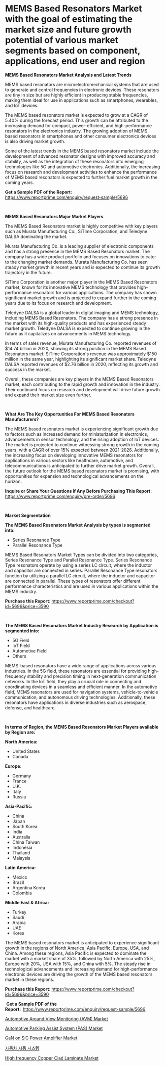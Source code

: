 <p><h1>MEMS Based Resonators Market with the goal of estimating the market size and future growth potential of various market segments based on component, applications, end user and region</h1></p><p><strong>MEMS Based Resonators Market Analysis and Latest Trends</strong></p>
<p><p>MEMS based resonators are microelectromechanical systems that are used to generate and control frequencies in electronic devices. These resonators are tiny in size but are highly efficient in producing stable frequencies, making them ideal for use in applications such as smartphones, wearables, and IoT devices.</p><p>The MEMS based resonators market is expected to grow at a CAGR of 5.40% during the forecast period. This growth can be attributed to the increasing demand for compact, power-efficient, and high-performance resonators in the electronics industry. The growing adoption of MEMS based resonators in smartphones and other consumer electronics devices is also driving market growth.</p><p>Some of the latest trends in the MEMS based resonators market include the development of advanced resonator designs with improved accuracy and stability, as well as the integration of these resonators into emerging technologies like 5G and automotive electronics. Additionally, the increasing focus on research and development activities to enhance the performance of MEMS based resonators is expected to further fuel market growth in the coming years.</p></p>
<p><strong>Get a Sample PDF of the Report:&nbsp;</strong> <a href="https://www.reportprime.com/enquiry/request-sample/5696">https://www.reportprime.com/enquiry/request-sample/5696</a></p>
<p>&nbsp;</p>
<p><strong>MEMS Based Resonators Major Market Players</strong></p>
<p><p>The MEMS Based Resonators market is highly competitive with key players such as Murata Manufacturing Co., SiTime Corporation, and Teledyne DALSA dominating the market. </p><p>Murata Manufacturing Co. is a leading supplier of electronic components and has a strong presence in the MEMS Based Resonators market. The company has a wide product portfolio and focuses on innovations to cater to the changing market demands. Murata Manufacturing Co. has seen steady market growth in recent years and is expected to continue its growth trajectory in the future.</p><p>SiTime Corporation is another major player in the MEMS Based Resonators market, known for its innovative MEMS technology that provides high-performance resonators for various applications. The company has shown significant market growth and is projected to expand further in the coming years due to its focus on research and development.</p><p>Teledyne DALSA is a global leader in digital imaging and MEMS technology, including MEMS Based Resonators. The company has a strong presence in the market with its high-quality products and has experienced steady market growth. Teledyne DALSA is expected to continue growing in the future as it capitalizes on advancements in MEMS technology.</p><p>In terms of sales revenue, Murata Manufacturing Co. reported revenues of $14.74 billion in 2020, showing its strong position in the MEMS Based Resonators market. SiTime Corporation's revenue was approximately $150 million in the same year, highlighting its significant market share. Teledyne DALSA reported revenues of $2.76 billion in 2020, reflecting its growth and success in the market.</p><p>Overall, these companies are key players in the MEMS Based Resonators market, each contributing to the rapid growth and innovation in the industry. Their continued focus on research and development will drive future growth and expand their market size even further.</p></p>
<p>&nbsp;</p>
<p><strong>What Are The Key Opportunities For MEMS Based Resonators Manufacturers?</strong></p>
<p><p>The MEMS based resonators market is experiencing significant growth due to factors such as increased demand for miniaturization in electronics, advancements in sensor technology, and the rising adoption of IoT devices. The market is projected to continue witnessing strong growth in the coming years, with a CAGR of over 15% expected between 2021-2026. Additionally, the increasing focus on developing innovative MEMS resonators for applications in various sectors like healthcare, automotive, and telecommunications is anticipated to further drive market growth. Overall, the future outlook for the MEMS based resonators market is promising, with opportunities for expansion and technological advancements on the horizon.</p></p>
<p><strong>Inquire or Share Your Questions If Any Before Purchasing This Report:</strong> <a href="https://www.reportprime.com/enquiry/pre-order/5696">https://www.reportprime.com/enquiry/pre-order/5696</a></p>
<p>&nbsp;</p>
<p><strong>Market Segmentation</strong></p>
<p><strong>The MEMS Based Resonators Market Analysis by types is segmented into:</strong></p>
<p><ul><li>Series Resonance Type</li><li>Parallel Resonance Type</li></ul></p>
<p><p>MEMS Based Resonators Market Types can be divided into two categories, Series Resonance Type and Parallel Resonance Type. Series Resonance Type resonators operate by using a series LC circuit, where the inductor and capacitor are connected in series. Parallel Resonance Type resonators function by utilizing a parallel LC circuit, where the inductor and capacitor are connected in parallel. These types of resonators offer different performance characteristics and are used in various applications within the MEMS industry.</p></p>
<p><strong>Purchase this Report:&nbsp;</strong><a href="https://www.reportprime.com/checkout?id=5696&price=3590">https://www.reportprime.com/checkout?id=5696&price=3590</a></p>
<p>&nbsp;</p>
<p><strong>The MEMS Based Resonators Market Industry Research by Application is segmented into:</strong></p>
<p><ul><li>5G Field</li><li>IoT Field</li><li>Automotive Field</li><li>Others</li></ul></p>
<p><p>MEMS-based resonators have a wide range of applications across various industries. In the 5G field, these resonators are essential for providing high-frequency stability and precision timing in next-generation communication networks. In the IoT field, they play a crucial role in connecting and coordinating devices in a seamless and efficient manner. In the automotive field, MEMS resonators are used for navigation systems, vehicle-to-vehicle communication, and autonomous driving technologies. Additionally, these resonators have applications in diverse industries such as aerospace, defense, and healthcare.</p></p>
<p>&nbsp;</p>
<p><strong>In terms of Region, the MEMS Based Resonators Market Players available by Region are:</strong></p>
<p>
    <p> <strong> North America: </strong>
        <ul>
            <li>United States</li>
            <li>Canada</li>
        </ul>
        </p> 
    <p> <strong> Europe: </strong>
        <ul>
            <li>Germany</li>
            <li>France</li>
            <li>U.K.</li>
            <li>Italy</li>
            <li>Russia</li>
        </ul>
        </p> 
    <p> <strong> Asia-Pacific: </strong>
        <ul>
            <li>China</li>
            <li>Japan</li>
            <li>South Korea</li>
            <li>India</li>
            <li>Australia</li>
            <li>China Taiwan</li>
            <li>Indonesia</li>
            <li>Thailand</li>
            <li>Malaysia</li>
        </ul>
        </p> 
    <p> <strong> Latin America: </strong>
        <ul>
            <li>Mexico</li>
            <li>Brazil</li>
            <li>Argentina Korea</li>
            <li>Colombia</li>
        </ul>
        </p> 
    <p> <strong> Middle East & Africa: </strong>
        <ul>
            <li>Turkey</li>
            <li>Saudi</li>
            <li>Arabia</li>
            <li>UAE</li>
            <li>Korea</li>
        </ul>
    </p>
    </p>
<p><p>The MEMS based resonators market is anticipated to experience significant growth in the regions of North America, Asia Pacific, Europe, USA, and China. Among these regions, Asia Pacific is expected to dominate the market with a market share of 35%, followed by North America with 25%, Europe with 20%, USA with 15%, and China with 5%. The steady rise in technological advancements and increasing demand for high-performance electronic devices are driving the growth of the MEMS based resonators market in these regions.</p></p>
<p><strong>Purchase this Report: </strong><a href="https://www.reportprime.com/checkout?id=5696&price=3590">https://www.reportprime.com/checkout?id=5696&price=3590</a></p>
<p>&nbsp;<strong>Get a Sample PDF of the Report:&nbsp;&nbsp;</strong><a href="https://www.reportprime.com/enquiry/request-sample/5696">https://www.reportprime.com/enquiry/request-sample/5696</a></p>
<p><strong></strong></p>
<p><p><a href="https://issuu.com/reportprime-2/docs/automotive-around-view-monitoring-avm-market-size-">Automotive Around View Monitoring (AVM) Market</a></p><p><a href="https://issuu.com/reportprime-2/docs/automotive-parking-assist-system-pas-market-size-2">Automotive Parking Assist System (PAS) Market</a></p><p><a href="https://github.com/redneck06/Market-Research-Report-List-2/blob/main/gan-on-sic-power-amplifier-market.md">GaN on SiC Power Amplifier Market</a></p><p><a href="https://github.com/LanceOlsotn8978/Market-Research-Report-List-1/blob/main/483926414584.md">자동차 시동 시스템</a></p><p><a href="https://github.com/nicoletavirag/Market-Research-Report-List-2/blob/main/high-frequency-copper-clad-laminate-market.md">High frequency Copper Clad Laminate Market</a></p></p>